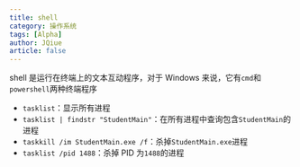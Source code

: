 ```yaml
---
title: shell
category: 操作系统
tags: [Alpha]
author: JQiue
article: false
---
```


shell 是运行在终端上的文本互动程序，对于 Windows 来说，它有`cmd`和`powershell`两种终端程序

+ `tasklist`：显示所有进程
+ `tasklist | findstr "StudentMain"`：在所有进程中查询包含`StudentMain`的进程
+ `taskkill /im StudentMain.exe /f`：杀掉`StudentMain.exe`进程
+ `tasklist /pid 1488`：杀掉 PID 为`1488`的进程
